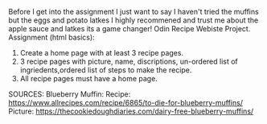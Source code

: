 Before I get into the assignment I just want to say I haven't tried the muffins but the eggs and potato latkes I highly recommened and trust me about the apple sauce and latkes its a game changer!
Odin Recipe Webiste Project. Assignment (html basics):
1. Create a home page with at least 3 recipe pages.
2. 3 recipe pages with picture, name, discriptions, un-ordered list of ingriedents,ordered list of steps to make the recipe.
3. All recipe pages must have a home page.

SOURCES:
Blueberry Muffin: 
    Recipe: https://www.allrecipes.com/recipe/6865/to-die-for-blueberry-muffins/
    Picture: https://thecookiedoughdiaries.com/dairy-free-blueberry-muffins/ 